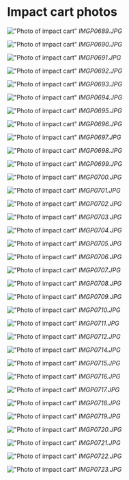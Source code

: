 # Impact cart photos

!["Photo of impact cart"](Impact%20Cart/Photos/IMGP0689.JPG)
*IMGP0689.JPG*

!["Photo of impact cart"](Impact%20Cart/Photos/IMGP0690.JPG)
*IMGP0690.JPG*

!["Photo of impact cart"](Impact%20Cart/Photos/IMGP0691.JPG)
*IMGP0691.JPG*

!["Photo of impact cart"](Impact%20Cart/Photos/IMGP0692.JPG)
*IMGP0692.JPG*

!["Photo of impact cart"](Impact%20Cart/Photos/IMGP0693.JPG)
*IMGP0693.JPG*

!["Photo of impact cart"](Impact%20Cart/Photos/IMGP0694.JPG)
*IMGP0694.JPG*

!["Photo of impact cart"](Impact%20Cart/Photos/IMGP0695.JPG)
*IMGP0695.JPG*

!["Photo of impact cart"](Impact%20Cart/Photos/IMGP0696.JPG)
*IMGP0696.JPG*

!["Photo of impact cart"](Impact%20Cart/Photos/IMGP0697.JPG)
*IMGP0697.JPG*

!["Photo of impact cart"](Impact%20Cart/Photos/IMGP0698.JPG)
*IMGP0698.JPG*

!["Photo of impact cart"](Impact%20Cart/Photos/IMGP0699.JPG)
*IMGP0699.JPG*

!["Photo of impact cart"](Impact%20Cart/Photos/IMGP0700.JPG)
*IMGP0700.JPG*

!["Photo of impact cart"](Impact%20Cart/Photos/IMGP0701.JPG)
*IMGP0701.JPG*

!["Photo of impact cart"](Impact%20Cart/Photos/IMGP0702.JPG)
*IMGP0702.JPG*

!["Photo of impact cart"](Impact%20Cart/Photos/IMGP0703.JPG)
*IMGP0703.JPG*

!["Photo of impact cart"](Impact%20Cart/Photos/IMGP0704.JPG)
*IMGP0704.JPG*

!["Photo of impact cart"](Impact%20Cart/Photos/IMGP0705.JPG)
*IMGP0705.JPG*

!["Photo of impact cart"](Impact%20Cart/Photos/IMGP0706.JPG)
*IMGP0706.JPG*

!["Photo of impact cart"](Impact%20Cart/Photos/IMGP0707.JPG)
*IMGP0707.JPG*

!["Photo of impact cart"](Impact%20Cart/Photos/IMGP0708.JPG)
*IMGP0708.JPG*

!["Photo of impact cart"](Impact%20Cart/Photos/IMGP0709.JPG)
*IMGP0709.JPG*

!["Photo of impact cart"](Impact%20Cart/Photos/IMGP0710.JPG)
*IMGP0710.JPG*

!["Photo of impact cart"](Impact%20Cart/Photos/IMGP0711.JPG)
*IMGP0711.JPG*

!["Photo of impact cart"](Impact%20Cart/Photos/IMGP0712.JPG)
*IMGP0712.JPG*

!["Photo of impact cart"](Impact%20Cart/Photos/IMGP0714.JPG)
*IMGP0714.JPG*

!["Photo of impact cart"](Impact%20Cart/Photos/IMGP0715.JPG)
*IMGP0715.JPG*

!["Photo of impact cart"](Impact%20Cart/Photos/IMGP0716.JPG)
*IMGP0716.JPG*

!["Photo of impact cart"](Impact%20Cart/Photos/IMGP0717.JPG)
*IMGP0717.JPG*

!["Photo of impact cart"](Impact%20Cart/Photos/IMGP0718.JPG)
*IMGP0718.JPG*

!["Photo of impact cart"](Impact%20Cart/Photos/IMGP0719.JPG)
*IMGP0719.JPG*

!["Photo of impact cart"](Impact%20Cart/Photos/IMGP0720.JPG)
*IMGP0720.JPG*

!["Photo of impact cart"](Impact%20Cart/Photos/IMGP0721.JPG)
*IMGP0721.JPG*

!["Photo of impact cart"](Impact%20Cart/Photos/IMGP0722.JPG)
*IMGP0722.JPG*

!["Photo of impact cart"](Impact%20Cart/Photos/IMGP0723.JPG)
*IMGP0723.JPG*
